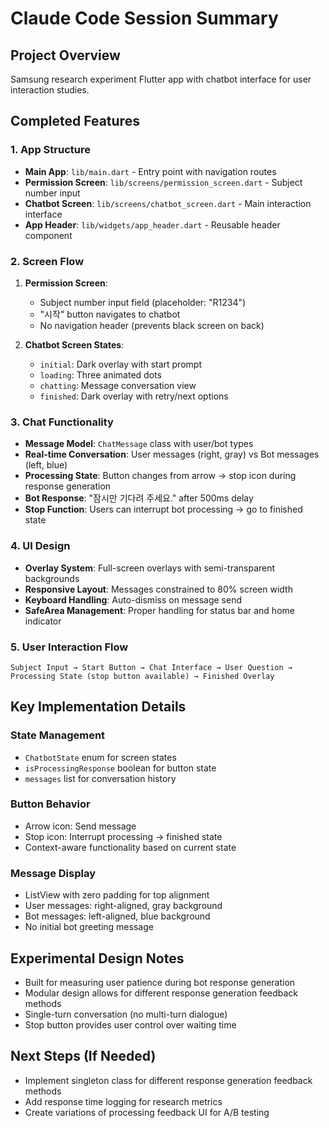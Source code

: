 # Claude Code Session Summary

## Project Overview
Samsung research experiment Flutter app with chatbot interface for user interaction studies.

## Completed Features

### 1. App Structure
- **Main App**: `lib/main.dart` - Entry point with navigation routes
- **Permission Screen**: `lib/screens/permission_screen.dart` - Subject number input
- **Chatbot Screen**: `lib/screens/chatbot_screen.dart` - Main interaction interface
- **App Header**: `lib/widgets/app_header.dart` - Reusable header component

### 2. Screen Flow
1. **Permission Screen**:
   - Subject number input field (placeholder: "R1234")
   - "시작" button navigates to chatbot
   - No navigation header (prevents black screen on back)

2. **Chatbot Screen States**:
   - `initial`: Dark overlay with start prompt
   - `loading`: Three animated dots
   - `chatting`: Message conversation view
   - `finished`: Dark overlay with retry/next options

### 3. Chat Functionality
- **Message Model**: `ChatMessage` class with user/bot types
- **Real-time Conversation**: User messages (right, gray) vs Bot messages (left, blue)
- **Processing State**: Button changes from arrow → stop icon during response generation
- **Bot Response**: "잠시만 기다려 주세요." after 500ms delay
- **Stop Function**: Users can interrupt bot processing → go to finished state

### 4. UI Design
- **Overlay System**: Full-screen overlays with semi-transparent backgrounds
- **Responsive Layout**: Messages constrained to 80% screen width
- **Keyboard Handling**: Auto-dismiss on message send
- **SafeArea Management**: Proper handling for status bar and home indicator

### 5. User Interaction Flow
```
Subject Input → Start Button → Chat Interface → User Question →
Processing State (stop button available) → Finished Overlay
```

## Key Implementation Details

### State Management
- `ChatbotState` enum for screen states
- `isProcessingResponse` boolean for button state
- `messages` list for conversation history

### Button Behavior
- Arrow icon: Send message
- Stop icon: Interrupt processing → finished state
- Context-aware functionality based on current state

### Message Display
- ListView with zero padding for top alignment
- User messages: right-aligned, gray background
- Bot messages: left-aligned, blue background
- No initial bot greeting message

## Experimental Design Notes
- Built for measuring user patience during bot response generation
- Modular design allows for different response generation feedback methods
- Single-turn conversation (no multi-turn dialogue)
- Stop button provides user control over waiting time

## Next Steps (If Needed)
- Implement singleton class for different response generation feedback methods
- Add response time logging for research metrics
- Create variations of processing feedback UI for A/B testing